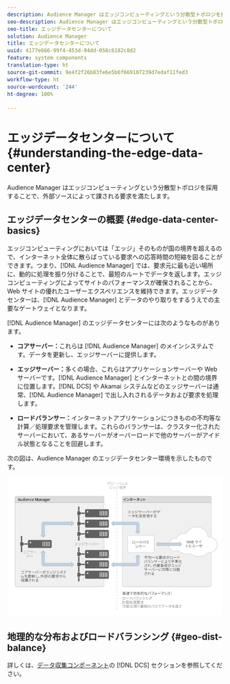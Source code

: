 ```yaml
---
description: Audience Manager はエッジコンピューティングという分散型トポロジを採用することで、外部ソースによって課される要求を満たします。
seo-description: Audience Manager はエッジコンピューティングという分散型トポロジを採用することで、外部ソースによって課される要求を満たします。
seo-title: エッジデータセンターについて
solution: Audience Manager
title: エッジデータセンターについて
uuid: 4177e666-99f4-453d-94dd-058c6182c8d2
feature: system components
translation-type: ht
source-git-commit: 9e4f2f26b83fe6e5b6f669107239d7edaf11fed3
workflow-type: ht
source-wordcount: '244'
ht-degree: 100%

---
```



# エッジデータセンターについて {#understanding-the-edge-data-center}

Audience Manager はエッジコンピューティングという分散型トポロジを採用することで、外部ソースによって課される要求を満たします。

## エッジデータセンターの概要 {#edge-data-center-basics}

<!-- 

c_compedge.xml

 -->

エッジコンピューティングにおいては「エッジ」そのものが国の境界を超えるので、インターネット全体に散らばっている要求への応答時間の短縮を図ることができます。つまり、[!DNL Audience Manager] では、要求元に最も近い場所に、動的に処理を振り分けることで、最短のルートでデータを返します。エッジコンピューティングによってサイトのパフォーマンスが確保されることから、Web サイトの優れたユーザーエクスペリエンスを維持できます。エッジデータセンターは、[!DNL Audience Manager] とデータのやり取りをするうえでの主要なゲートウェイとなります。

[!DNL Audience Manager] のエッジデータセンターには次のようなものがあります。

* **コアサーバー：**&#x200B;これらは [!DNL Audience Manager] のメインシステムです。データを更新し、エッジサーバーに提供します。

* **エッジサーバー：**&#x200B;多くの場合、これらはアプリケーションサーバーや Web サーバーです。[!DNL Audience Manager] とインターネットとの間の境界に位置します。[!DNL DCS] や Akamai システムなどのエッジサーバーは通常、[!DNL Audience Manager] で出し入れされるデータおよび要求を処理します。

* **ロードバランサー：**&#x200B;インターネットアプリケーションにつきものの不均等な計算／処理要求を管理します。これらのバランサーは、クラスター化されたサーバーにおいて、あるサーバーがオーバーロードで他のサーバーがアイドル状態となることを回避します。

次の図は、Audience Manager のエッジデータセンター環境を示したものです。

![](assets/edge_data_center.png)

## 地理的な分布およびロードバランシング {#geo-dist-balance}

詳しくは、[データ収集コンポーネント](../../reference/system-components/components-data-collection.md)の [!DNL DCS] セクションを参照してください。

